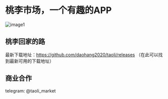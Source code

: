 # 桃李市场，一个有趣的APP

![image1](https://bitbucket.org/daohang2020/daohang2020/downloads/screenshot.jpg)

## 桃李回家的路

最新下载地址：https://github.com/daohang2020/taoli/releases
（在此可以找到最新可用的下载地址）

## 商业合作
  
telegram: @taoli_market  

